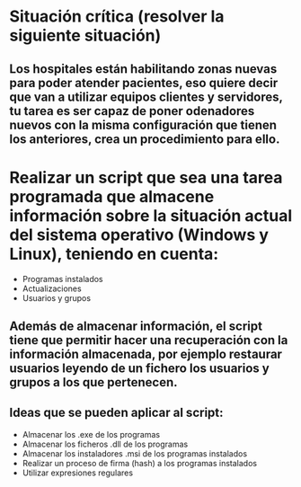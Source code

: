 # Situación crítica (resolver la siguiente situación)

## Los hospitales están habilitando zonas nuevas para poder atender pacientes, eso quiere decir que van a utilizar equipos clientes y servidores, tu tarea es ser capaz de poner odenadores nuevos con la misma configuración que tienen los anteriores, crea un procedimiento para ello.

# Realizar un script que sea una tarea programada que almacene información sobre la situación actual del sistema operativo (Windows y Linux), teniendo en cuenta:
- Programas instalados
- Actualizaciones
- Usuarios y grupos

## Además de almacenar información, el script tiene que permitir hacer una recuperación con la información almacenada, por ejemplo restaurar usuarios leyendo de un fichero los usuarios y grupos a los que pertenecen.

## Ideas que se pueden aplicar al script:
- Almacenar los .exe de los programas
- Almacenar los ficheros .dll de los programas
- Almacenar los instaladores .msi de los programas instalados
- Realizar un proceso de firma (hash) a los programas instalados
- Utilizar expresiones regulares

